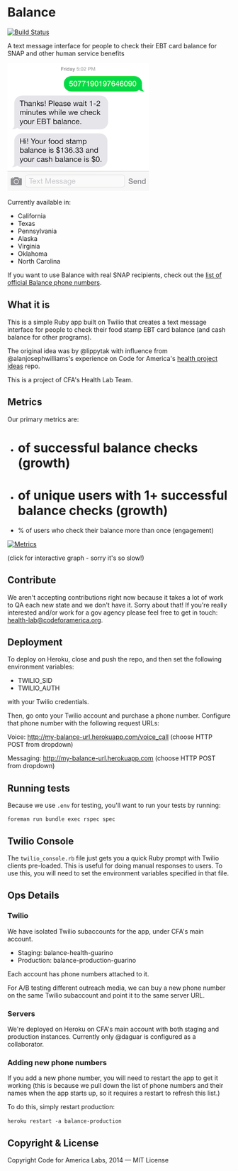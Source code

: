 # Balance

[![Build Status](https://travis-ci.org/codeforamerica/balance.svg?branch=master)](https://travis-ci.org/codeforamerica/balance)

A text message interface for people to check their EBT card balance for SNAP and other human service benefits

![Alt text](screenshots/balance-screenshot.png)

Currently available in:

- California
- Texas
- Pennsylvania
- Alaska
- Virginia
- Oklahoma
- North Carolina

If you want to use Balance with real SNAP recipients, check out the [list of official Balance phone numbers](https://github.com/codeforamerica/balance/wiki#phone-numbers).

## What it is

This is a simple Ruby app built on Twilio that creates a text message interface for people to check their food stamp EBT card balance (and cash balance for other programs).

The original idea was by @lippytak with influence from @alanjosephwilliams's experience on Code for America's [health project ideas](https://github.com/codeforamerica/health-project-ideas/issues/34) repo.

This is a project of CFA's Health Lab Team.

## Metrics
Our primary metrics are:
- # of successful balance checks (growth)
- # of unique users with 1+ successful balance checks (growth)
- % of users who check their balance more than once (engagement)

[![Metrics](https://plot.ly/~lippytak/184.png)](http://keep-your-balance.herokuapp.com/)

(click for interactive graph - sorry it's so slow!)

## Contribute
We aren't accepting contributions right now because it takes a lot of work to QA each new state and we don't have it. Sorry about that! If you're really interested and/or work for a gov agency please feel free to get in touch: health-lab@codeforamerica.org.

## Deployment

To deploy on Heroku, close and push the repo, and then set the following environment variables:

- TWILIO_SID
- TWILIO_AUTH

with your Twilio credentials.

Then, go onto your Twilio account and purchase a phone number. Configure that phone number with the following request URLs:

Voice: http://my-balance-url.herokuapp.com/voice_call (choose HTTP POST from dropdown)

Messaging: http://my-balance-url.herokuapp.com (choose HTTP POST from dropdown)


## Running tests

Because we use `.env` for testing, you'll want to run your tests by running:

```
foreman run bundle exec rspec spec
```

## Twilio Console

The `twilio_console.rb` file just gets you a quick Ruby prompt with Twilio clients pre-loaded. This is useful for doing manual responses to users. To use this, you will need to set the environment variables specified in that file.

## Ops Details

### Twilio

We have isolated Twilio subaccounts for the app, under CFA's main account.

- Staging: balance-health-guarino
- Production: balance-production-guarino

Each account has phone numbers attached to it.

For A/B testing different outreach media, we can buy a new phone number on the same Twilio subaccount and point it to the same server URL.

### Servers

We're deployed on Heroku on CFA's main account with both staging and production instances. Currently only @daguar is configured as a collaborator.

### Adding new phone numbers

If you add a new phone number, you will need to restart the app to get it working (this is because we pull down the list of phone numbers and their names when the app starts up, so it requires a restart to refresh this list.)

To do this, simply restart production:

`heroku restart -a balance-production`

## Copyright & License

Copyright Code for America Labs, 2014 — MIT License
